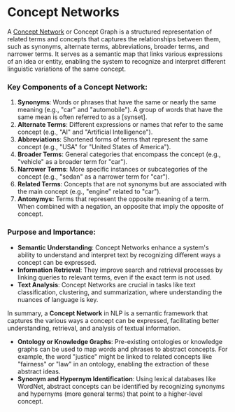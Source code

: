 # Concept Networks

 A [Concept Network](../glossary.md#concept-network) or Concept Graph is a structured representation of related terms and concepts that captures the relationships between them, such as synonyms, alternate terms, abbreviations, broader terms, and narrower terms. It serves as a semantic map that links various expressions of an idea or entity, enabling the system to recognize and interpret different linguistic variations of the same concept.

### Key Components of a Concept Network:

1.  **Synonyms**: Words or phrases that have the same or nearly the same meaning (e.g., "car" and "automobile").  A group of words that have the same mean is often referred to as a [synset].
2.  **Alternate Terms**: Different expressions or names that refer to the same concept (e.g., "AI" and "Artificial Intelligence").
3.  **Abbreviations**: Shortened forms of terms that represent the same concept (e.g., "USA" for "United States of America").
4.  **Broader Terms**: General categories that encompass the concept (e.g., "vehicle" as a broader term for "car").
5.  **Narrower Terms**: More specific instances or subcategories of the concept (e.g., "sedan" as a narrower term for "car").
6.  **Related Terms**: Concepts that are not synonyms but are associated with the main concept (e.g., "engine" related to "car").
7. **Antonymys:** Terms that represent the opposite meaning of a term.  When combined with a negation, an opposite that imply the opposite of concept. 

### Purpose and Importance:

-   **Semantic Understanding**: Concept Networks enhance a system's ability to understand and interpret text by recognizing different ways a concept can be expressed.
-   **Information Retrieval**: They improve search and retrieval processes by linking queries to relevant terms, even if the exact term is not used.
-   **Text Analysis**: Concept Networks are crucial in tasks like text classification, clustering, and summarization, where understanding the nuances of language is key.

In summary, a **Concept Network** in NLP is a semantic framework that captures the various ways a concept can be expressed, facilitating better understanding, retrieval, and analysis of textual information.

-   **Ontology or Knowledge Graphs**: Pre-existing ontologies or knowledge graphs can be used to map words and phrases to abstract concepts. For example, the word "justice" might be linked to related concepts like "fairness" or "law" in an ontology, enabling the extraction of these abstract ideas.
-   **Synonym and Hypernym Identification**: Using lexical databases like WordNet, abstract concepts can be identified by recognizing synonyms and hypernyms (more general terms) that point to a higher-level concept.
